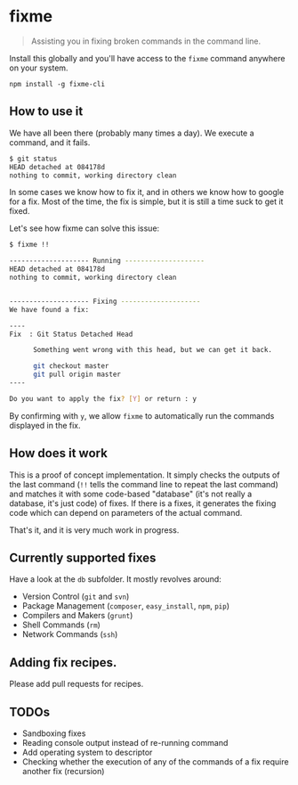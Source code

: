 # fixme

> Assisting you in fixing broken commands in the command line.

Install this globally and you'll have access to the `fixme` command anywhere on your system.

```shell
npm install -g fixme-cli
```


## How to use it 

We have all been there (probably many times a day). We execute a command, and it fails.

```bash
$ git status
HEAD detached at 084178d
nothing to commit, working directory clean
```

In some cases we know how to fix it, and in others we know how to google for a fix. Most of the time, the fix is simple, but it is still a time suck to get it fixed.

Let's see how fixme can solve this issue:

```bash
$ fixme !!

-------------------- Running --------------------
HEAD detached at 084178d
nothing to commit, working directory clean


-------------------- Fixing --------------------
We have found a fix: 

----
Fix  : Git Status Detached Head

      Something went wrong with this head, but we can get it back.

      git checkout master
      git pull origin master
----

Do you want to apply the fix? [Y] or return : y
```

By confirming with ``y``, we allow ``fixme`` to automatically run the commands displayed in the fix.


## How does it work

This is a proof of concept implementation. It simply checks the outputs of the last command (``!!`` tells the command line to repeat the last command) and matches it with some code-based "database" (it's not really a database, it's just code) of fixes. If there is a fixes, it generates the fixing code which can depend on parameters of the actual command.

That's it, and it is very much work in progress.


## Currently supported fixes

Have a look at the ``db`` subfolder. It mostly revolves around:
- Version Control (``git`` and ``svn``)
- Package Management (``composer``, ``easy_install``, ``npm``, ``pip``)
- Compilers and Makers (``grunt``)
- Shell Commands (``rm``)
- Network Commands (``ssh``)


## Adding fix recipes.
Please add pull requests for recipes.


## TODOs
- Sandboxing fixes
- Reading console output instead of re-running command
- Add operating system to descriptor
- Checking whether the execution of any of the commands of a fix require another fix (recursion)